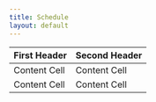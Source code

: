 ```yaml
---
title: Schedule
layout: default
---
```


| First Header  | Second Header |
| ------------- | ------------- |
| Content Cell  | Content Cell  |
| Content Cell  | Content Cell  |

